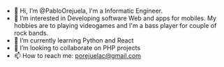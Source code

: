 - 👋 Hi, I’m @PabloOrejuela, I'm a Informatic Engineer.
- 👀 I’m interested in Developing software Web and apps for mobiles. My hobbies are to playing videogames and I'm a bass player for couple of rock bands.
- 🌱 I’m currently learning Python and React
- 💞️ I’m looking to collaborate on PHP projects
- 📫 How to reach me: porejuelac@gmail.com

<!---
PabloOrejuela/PabloOrejuela is a ✨ special ✨ repository because its `README.md` (this file) appears on your GitHub profile.
You can click the Preview link to take a look at your changes.
--->
